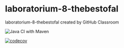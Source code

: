# laboratorium-8-thebestofal
laboratorium-8-thebestofal created by GitHub Classroom

![Java CI with Maven](https://github.com/testowanieaplikacjijavaug/laboratorium-8-thebestofal/workflows/Java%20CI%20with%20Maven/badge.svg)

[![codecov](https://codecov.io/gh/testowanieaplikacjijavaug/laboratorium-8-thebestofal/branch/master/graph/badge.svg)](https://codecov.io/gh/testowanieaplikacjijavaug/laboratorium-8-thebestofal)

